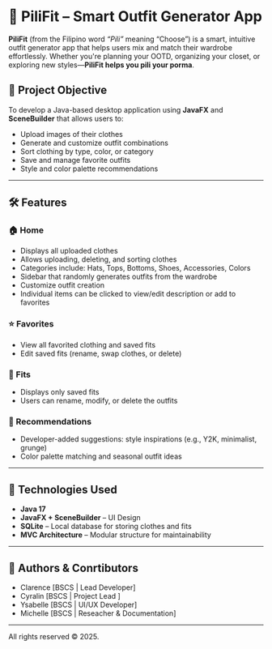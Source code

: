 # 👚 PiliFit – Smart Outfit Generator App

**PiliFit** (from the Filipino word _“Pili”_ meaning “Choose”) is a smart, intuitive outfit generator app that helps users mix and match their wardrobe effortlessly. Whether you're planning your OOTD, organizing your closet, or exploring new styles—**PiliFit helps you pili your porma**.

## 🎯 Project Objective

To develop a Java-based desktop application using **JavaFX** and **SceneBuilder** that allows users to:
- Upload images of their clothes
- Generate and customize outfit combinations
- Sort clothing by type, color, or category
- Save and manage favorite outfits
- Style and color palette recommendations

---

## 🛠️ Features

### 🏠 Home
- Displays all uploaded clothes
- Allows uploading, deleting, and sorting clothes
- Categories include: Hats, Tops, Bottoms, Shoes, Accessories, Colors
- Sidebar that randomly generates outfits from the wardrobe
- Customize outfit creation 
- Individual items can be clicked to view/edit description or add to favorites

### ⭐ Favorites
- View all favorited clothing and saved fits
- Edit saved fits (rename, swap clothes, or delete)

### 🧥 Fits
- Displays only saved fits
- Users can rename, modify, or delete the outfits

### 🎨 Recommendations
- Developer-added suggestions: style inspirations (e.g., Y2K, minimalist, grunge)
- Color palette matching and seasonal outfit ideas

---

## 🧩 Technologies Used

- **Java 17**
- **JavaFX + SceneBuilder** – UI Design
- **SQLite** – Local database for storing clothes and fits
- **MVC Architecture** – Modular structure for maintainability

---
## 👥 Authors & Conrtibutors

- Clarence [BSCS | Lead Developer]
- Cyralin  [BSCS | Project Lead ]
- Ysabelle [BSCS | UI/UX Developer]
- Michelle [BSCS | Reseacher & Documentation]
---
All rights reserved © 2025.
